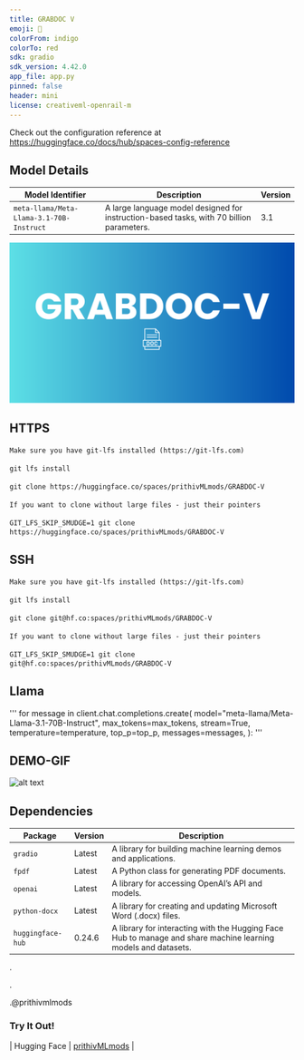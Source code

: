 ```yaml
---
title: GRABDOC V
emoji: 🌵
colorFrom: indigo
colorTo: red
sdk: gradio
sdk_version: 4.42.0
app_file: app.py
pinned: false
header: mini
license: creativeml-openrail-m
---
```


Check out the configuration reference at https://huggingface.co/docs/hub/spaces-config-reference

## Model Details

| Model Identifier                      | Description                                         | Version |
|---------------------------------------|-----------------------------------------------------|---------|
| `meta-llama/Meta-Llama-3.1-70B-Instruct` | A large language model designed for instruction-based tasks, with 70 billion parameters. | 3.1     |


![alt text](assets/gdvv.png)



## HTTPS

    Make sure you have git-lfs installed (https://git-lfs.com)
    
    git lfs install
    
    git clone https://huggingface.co/spaces/prithivMLmods/GRABDOC-V
    
    If you want to clone without large files - just their pointers
    
    GIT_LFS_SKIP_SMUDGE=1 git clone https://huggingface.co/spaces/prithivMLmods/GRABDOC-V

## SSH 

    Make sure you have git-lfs installed (https://git-lfs.com)
    
    git lfs install
    
    git clone git@hf.co:spaces/prithivMLmods/GRABDOC-V
    
    If you want to clone without large files - just their pointers
    
    GIT_LFS_SKIP_SMUDGE=1 git clone git@hf.co:spaces/prithivMLmods/GRABDOC-V

## Llama

'''
    for message in client.chat.completions.create(
        model="meta-llama/Meta-Llama-3.1-70B-Instruct",
        max_tokens=max_tokens,
        stream=True,
        temperature=temperature,
        top_p=top_p,
        messages=messages,
    ):
'''

## DEMO-GIF
![alt text](assets/GRABDOCVV.gif)

## Dependencies

| Package            | Version     | Description                                         |
|--------------------|-------------|-----------------------------------------------------|
| `gradio`           | Latest      | A library for building machine learning demos and applications. |
| `fpdf`             | Latest      | A Python class for generating PDF documents.       |
| `openai`           | Latest      | A library for accessing OpenAI’s API and models.   |
| `python-docx`      | Latest      | A library for creating and updating Microsoft Word (.docx) files. |
| `huggingface-hub`  | 0.24.6      | A library for interacting with the Hugging Face Hub to manage and share machine learning models and datasets. |

.

.

.@prithivmlmods

### **Try It Out!**
| Hugging Face | [prithivMLmods](https://huggingface.co/prithivMLmods) |

